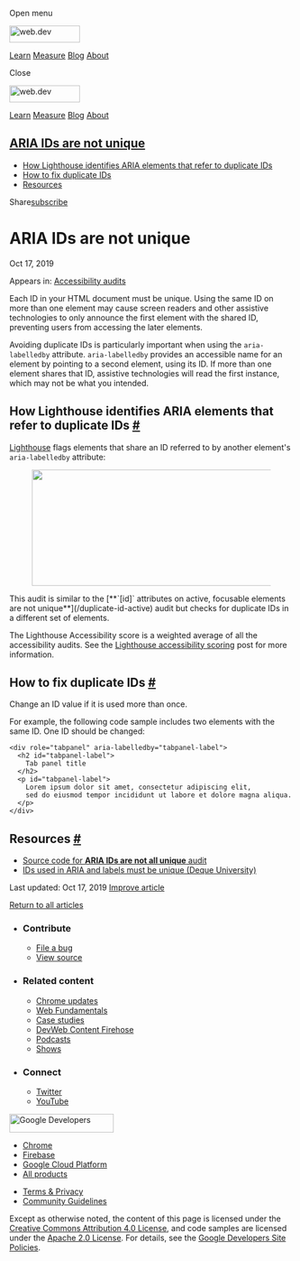 <span class="w-tooltip w-tooltip--left">Open menu</span>

<a href="/" class="gc-analytics-event header-default__logo-link"><img src="/images/lockup.svg" alt="web.dev" class="header-default__logo" width="125" height="30" /></a>

<a href="/learn/" class="gc-analytics-event header-default__link">Learn</a> <a href="/measure/" class="gc-analytics-event header-default__link">Measure</a> <a href="/blog/" class="gc-analytics-event header-default__link">Blog</a> <a href="/about/" class="gc-analytics-event header-default__link">About</a>

<span class="w-tooltip">Close</span>

<a href="/" class="gc-analytics-event"><img src="/images/lockup.svg" alt="web.dev" class="drawer-default__logo" width="125" height="30" /></a>

<a href="/learn/" class="gc-analytics-event drawer-default__link">Learn</a> <a href="/measure/" class="gc-analytics-event drawer-default__link">Measure</a> <a href="/blog/" class="gc-analytics-event drawer-default__link">Blog</a> <a href="/about/" class="gc-analytics-event drawer-default__link">About</a>

<a href="#aria-ids-are-not-unique" class="w-toc__header--link">ARIA IDs are not unique</a>
------------------------------------------------------------------------------------------

-   [How Lighthouse identifies ARIA elements that refer to duplicate IDs](#how-lighthouse-identifies-aria-elements-that-refer-to-duplicate-ids)
-   [How to fix duplicate IDs](#how-to-fix-duplicate-ids)
-   [Resources](#resources)

Share<a href="/newsletter/" class="gc-analytics-event w-actions__fab w-actions__fab--subscribe"><span>subscribe</span></a>

ARIA IDs are not unique
=======================

Oct 17, 2019

<span class="w-post-signpost__title">Appears in:</span> <a href="/lighthouse-accessibility" class="w-post-signpost__link">Accessibility audits</a>

Each ID in your HTML document must be unique. Using the same ID on more than one element may cause screen readers and other assistive technologies to only announce the first element with the shared ID, preventing users from accessing the later elements.

Avoiding duplicate IDs is particularly important when using the `aria-labelledby` attribute. `aria-labelledby` provides an accessible name for an element by pointing to a second element, using its ID. If more than one element shares that ID, assistive technologies will read the first instance, which may not be what you intended.

How Lighthouse identifies ARIA elements that refer to duplicate IDs <a href="#how-lighthouse-identifies-aria-elements-that-refer-to-duplicate-ids" class="w-headline-link">#</a>
--------------------------------------------------------------------------------------------------------------------------------------------------------------------------------

[Lighthouse](https://developers.google.com/web/tools/lighthouse/) flags elements that share an ID referred to by another element's `aria-labelledby` attribute:

<figure><img src="https://web-dev.imgix.net/image/tcFciHGuF3MxnTr1y5ue01OGLBn2/Yfs0KHGsKcZg6XbeYuXQ.png?auto=format" class="w-screenshot" sizes="(min-width: 800px) 800px, calc(100vw - 48px)" srcset="https://web-dev.imgix.net/image/tcFciHGuF3MxnTr1y5ue01OGLBn2/Yfs0KHGsKcZg6XbeYuXQ.png?auto=format&amp;w=200 200w, https://web-dev.imgix.net/image/tcFciHGuF3MxnTr1y5ue01OGLBn2/Yfs0KHGsKcZg6XbeYuXQ.png?auto=format&amp;w=228 228w, https://web-dev.imgix.net/image/tcFciHGuF3MxnTr1y5ue01OGLBn2/Yfs0KHGsKcZg6XbeYuXQ.png?auto=format&amp;w=260 260w, https://web-dev.imgix.net/image/tcFciHGuF3MxnTr1y5ue01OGLBn2/Yfs0KHGsKcZg6XbeYuXQ.png?auto=format&amp;w=296 296w, https://web-dev.imgix.net/image/tcFciHGuF3MxnTr1y5ue01OGLBn2/Yfs0KHGsKcZg6XbeYuXQ.png?auto=format&amp;w=338 338w, https://web-dev.imgix.net/image/tcFciHGuF3MxnTr1y5ue01OGLBn2/Yfs0KHGsKcZg6XbeYuXQ.png?auto=format&amp;w=385 385w, https://web-dev.imgix.net/image/tcFciHGuF3MxnTr1y5ue01OGLBn2/Yfs0KHGsKcZg6XbeYuXQ.png?auto=format&amp;w=439 439w, https://web-dev.imgix.net/image/tcFciHGuF3MxnTr1y5ue01OGLBn2/Yfs0KHGsKcZg6XbeYuXQ.png?auto=format&amp;w=500 500w, https://web-dev.imgix.net/image/tcFciHGuF3MxnTr1y5ue01OGLBn2/Yfs0KHGsKcZg6XbeYuXQ.png?auto=format&amp;w=571 571w, https://web-dev.imgix.net/image/tcFciHGuF3MxnTr1y5ue01OGLBn2/Yfs0KHGsKcZg6XbeYuXQ.png?auto=format&amp;w=650 650w, https://web-dev.imgix.net/image/tcFciHGuF3MxnTr1y5ue01OGLBn2/Yfs0KHGsKcZg6XbeYuXQ.png?auto=format&amp;w=741 741w, https://web-dev.imgix.net/image/tcFciHGuF3MxnTr1y5ue01OGLBn2/Yfs0KHGsKcZg6XbeYuXQ.png?auto=format&amp;w=845 845w, https://web-dev.imgix.net/image/tcFciHGuF3MxnTr1y5ue01OGLBn2/Yfs0KHGsKcZg6XbeYuXQ.png?auto=format&amp;w=964 964w, https://web-dev.imgix.net/image/tcFciHGuF3MxnTr1y5ue01OGLBn2/Yfs0KHGsKcZg6XbeYuXQ.png?auto=format&amp;w=1098 1098w, https://web-dev.imgix.net/image/tcFciHGuF3MxnTr1y5ue01OGLBn2/Yfs0KHGsKcZg6XbeYuXQ.png?auto=format&amp;w=1252 1252w, https://web-dev.imgix.net/image/tcFciHGuF3MxnTr1y5ue01OGLBn2/Yfs0KHGsKcZg6XbeYuXQ.png?auto=format&amp;w=1428 1428w, https://web-dev.imgix.net/image/tcFciHGuF3MxnTr1y5ue01OGLBn2/Yfs0KHGsKcZg6XbeYuXQ.png?auto=format&amp;w=1600 1600w" width="800" height="206" /></figure>This audit is similar to the [**`[id]` attributes on active, focusable elements are not unique**](/duplicate-id-active) audit but checks for duplicate IDs in a different set of elements.

The Lighthouse Accessibility score is a weighted average of all the accessibility audits. See the [Lighthouse accessibility scoring](/accessibility-scoring) post for more information.

How to fix duplicate IDs <a href="#how-to-fix-duplicate-ids" class="w-headline-link">#</a>
------------------------------------------------------------------------------------------

Change an ID value if it is used more than once.

For example, the following code sample includes two elements with the same ID. One ID should be changed:

    <div role="tabpanel" aria-labelledby="tabpanel-label">
      <h2 id="tabpanel-label">
        Tab panel title
      </h2>
      <p id="tabpanel-label">
        Lorem ipsum dolor sit amet, consectetur adipiscing elit,
        sed do eiusmod tempor incididunt ut labore et dolore magna aliqua.
      </p>
    </div>

Resources <a href="#resources" class="w-headline-link">#</a>
------------------------------------------------------------

-   [Source code for **ARIA IDs are not all unique** audit](https://github.com/GoogleChrome/lighthouse/blob/master/lighthouse-core/audits/accessibility/duplicate-id-aria.js)
-   [IDs used in ARIA and labels must be unique (Deque University)](https://dequeuniversity.com/rules/axe/3.3/duplicate-id-aria)

<span class="w-mr--sm">Last updated: Oct 17, 2019 </span>[Improve article](https://github.com/GoogleChrome/web.dev/blob/master/src/site/content/en/lighthouse-accessibility/duplicate-id-aria/index.md)

<a href="/lighthouse-accessibility" class="gc-analytics-event w-article-navigation__link w-article-navigation__link--back w-article-navigation__link--single">Return to all articles</a>

-   ### Contribute

    -   <a href="https://github.com/GoogleChrome/web.dev/issues/new?assignees=&amp;labels=bug&amp;template=bug_report.md&amp;title=" class="w-footer__linkbox-link">File a bug</a>
    -   <a href="https://github.com/googlechrome/web.dev" class="w-footer__linkbox-link">View source</a>

-   ### Related content

    -   <a href="https://blog.chromium.org/" class="w-footer__linkbox-link">Chrome updates</a>
    -   <a href="https://developers.google.com/web/" class="w-footer__linkbox-link">Web Fundamentals</a>
    -   <a href="https://developers.google.com/web/showcase/" class="w-footer__linkbox-link">Case studies</a>
    -   <a href="https://devwebfeed.appspot.com/" class="w-footer__linkbox-link">DevWeb Content Firehose</a>
    -   <a href="/podcasts/" class="w-footer__linkbox-link">Podcasts</a>
    -   <a href="/shows/" class="w-footer__linkbox-link">Shows</a>

-   ### Connect

    -   <a href="https://www.twitter.com/ChromiumDev" class="w-footer__linkbox-link">Twitter</a>
    -   <a href="https://www.youtube.com/user/ChromeDevelopers" class="w-footer__linkbox-link">YouTube</a>

<a href="https://developers.google.com/" class="w-footer__utility-logo-link"><img src="/images/lockup-color.png" alt="Google Developers" class="w-footer__utility-logo" width="185" height="33" /></a>

-   <a href="https://developer.chrome.com/" class="w-footer__utility-link">Chrome</a>
-   <a href="https://firebase.google.com/" class="w-footer__utility-link">Firebase</a>
-   <a href="https://cloud.google.com/" class="w-footer__utility-link">Google Cloud Platform</a>
-   <a href="https://developers.google.com/products" class="w-footer__utility-link">All products</a>

<!-- -->

-   <a href="https://policies.google.com/" class="w-footer__utility-link">Terms &amp; Privacy</a>
-   <a href="/community-guidelines/" class="w-footer__utility-link">Community Guidelines</a>

Except as otherwise noted, the content of this page is licensed under the [Creative Commons Attribution 4.0 License](https://creativecommons.org/licenses/by/4.0/), and code samples are licensed under the [Apache 2.0 License](https://www.apache.org/licenses/LICENSE-2.0). For details, see the [Google Developers Site Policies](https://developers.google.com/terms/site-policies).
